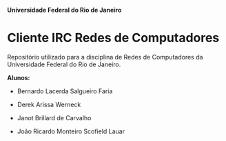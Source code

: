 **Universidade Federal do Rio de Janeiro**

# Cliente IRC Redes de Computadores

Repositório utilizado para a disciplina de Redes de Computadores da Universidade Federal do Rio de Janeiro.

**Alunos:**

- Bernardo Lacerda Salgueiro Faria

- Derek Arissa Werneck

- Janot Brillard de Carvalho

- João Ricardo Monteiro Scofield Lauar

